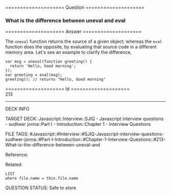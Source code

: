 ==================== Question ====================  

### What is the difference between uneval and eval  

==================== Answer ====================  

The `uneval` function returns the source of a given object; whereas the `eval` function does the opposite, by evaluating that source code in a different memory area. Let's see an example to clarify the difference,

<!-- codeblock-start -->
<pre><code class="hljs language-javascript"><span class="hljs-keyword">var</span> msg = <span class="hljs-title function_">uneval</span>(<span class="hljs-keyword">function</span> <span class="hljs-title function_">greeting</span>(<span class="hljs-params"></span>) {
  <span class="hljs-keyword">return</span> <span class="hljs-string">'Hello, Good morning'</span>;
});
<span class="hljs-keyword">var</span> greeting = <span class="hljs-built_in">eval</span>(msg);
<span class="hljs-title function_">greeting</span>(); <span class="hljs-comment">// returns "Hello, Good morning"</span>
</code></pre>
<!-- codeblock-end -->

==================== Id ====================  
213

---

DECK INFO

TARGET DECK: Javascript::Interview::SJIQ - Javascript interview questions - sudheer jonna::Part I - Introduction::Chapter 1 - Interview Questions

FILE TAGS: #Javascript::#Interview::#SJIQ-Javascript-interview-questions-sudheer-jonna::#Part-I-Introduction::#Chapter-1-Interview-Questions::#213-What-is-the-difference-between-uneval-and

Reference:

Related:

```dataview
LIST
where file.name = this.file.name
```

QUESTION STATUS: Safe to store
